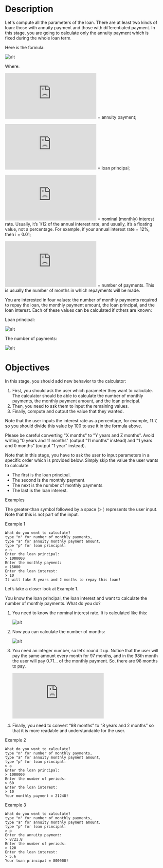 #  Description

Let's compute all the parameters of the loan. There are at least two kinds of loan: those with annuity payment and those with differentiated payment. In this stage, you are going to calculate only the annuity payment which is fixed during the whole loan term.

Here is the formula:

![alt](https://latex.codecogs.com/svg.latex?A_{ordinary\_annuity}%20=%20P%20*%20\dfrac{i%20*%20(1+i)^n}{(1+i)^n-1})

Where:

![alt](https://latex.codecogs.com/svg.latex?A) = annuity payment;
    
![alt](https://latex.codecogs.com/svg.latex?P) = loan principal;

![alt](https://latex.codecogs.com/svg.latex?i) = nominal (monthly) interest rate. Usually, it’s 1/12 of the annual interest rate, and usually, it’s a floating value, not a percentage. For example, if your annual interest rate = 12%, then i = 0.01;

![alt](https://latex.codecogs.com/svg.latex?n) = number of payments. This is usually the number of months in which repayments will be made.

You are interested in four values: the number of monthly payments required to repay the loan, the monthly payment amount, the loan principal, and the loan interest. Each of these values can be calculated if others are known:

Loan principal:

![alt](https://latex.codecogs.com/svg.latex?P%20=%20\dfrac{A}{\left(%20\dfrac{i%20*%20(1+i)^n}{(1+i)^n-1}%20\right)})

The number of payments:

![alt](https://latex.codecogs.com/svg.latex?n%20=%20\log_{1+i}%20\left(%20\dfrac{A}{A%20-%20i*P}%20\right))
#  Objectives

In this stage, you should add new behavior to the calculator:

1.    First, you should ask the user which parameter they want to calculate. The calculator should be able to calculate the number of monthly payments, the monthly payment amount, and the loan principal.
2.    Then, you need to ask them to input the remaining values.
3.    Finally, compute and output the value that they wanted.

Note that the user inputs the interest rate as a percentage, for example, 11.7, so you should divide this value by 100 to use it in the formula above.

Please be careful converting "X months" to "Y years and Z months". Avoid writing "0 years and 11 months" (output "11 months" instead) and "1 years and 0 months" (output "1 year" instead).

Note that in this stage, you have to ask the user to input parameters in a specific order which is provided below. Simply skip the value the user wants to calculate:

-    The first is the loan principal.
-    The second is the monthly payment.
-    The next is the number of monthly payments.
-    The last is the loan interest.

Examples

The greater-than symbol followed by a space (> ) represents the user input. Note that this is not part of the input.

Example 1

    What do you want to calculate?
    type "n" for number of monthly payments,
    type "a" for annuity monthly payment amount,
    type "p" for loan principal:
    > n
    Enter the loan principal:
    > 1000000
    Enter the monthly payment:
    > 15000
    Enter the loan interest:
    > 10
    It will take 8 years and 2 months to repay this loan!

Let’s take a closer look at Example 1.

You know the loan principal, the loan interest and want to calculate the number of monthly payments. What do you do?

1) You need to know the nominal interest rate. It is calculated like this:

    ![alt](https://latex.codecogs.com/svg.latex?i%20=%20\dfrac{10\%}{12%20*%20100\%}%20=%200.008333...)

2) Now you can calculate the number of months:

    ![alt](https://latex.codecogs.com/svg.latex?n%20=%20\log_{1%20+%200.008333...}%20\left(%20\dfrac{15000}{15000-0.008333...%20*%201000000}%20\right)%20=%2097.71...)

3) You need an integer number, so let’s round it up. Notice that the user will pay the same amount every month for 97 months, and in the 98th month the user will pay 0.71... of the monthly payment. So, there are 98 months to pay.

    ![alt](https://latex.codecogs.com/svg.latex?n%20=%2098)

4) Finally, you need to convert “98 months” to “8 years and 2 months” so that it is more readable and understandable for the user.

Example 2

    What do you want to calculate?
    type "n" for number of monthly payments,
    type "a" for annuity monthly payment amount,
    type "p" for loan principal:
    > a
    Enter the loan principal:
    > 1000000
    Enter the number of periods:
    > 60
    Enter the loan interest:
    > 10
    Your monthly payment = 21248!

Example 3

    What do you want to calculate?
    type "n" for number of monthly payments,
    type "a" for annuity monthly payment amount,
    type "p" for loan principal:
    > p
    Enter the annuity payment:
    > 8721.8
    Enter the number of periods:
    > 120
    Enter the loan interest:
    > 5.6
    Your loan principal = 800000!